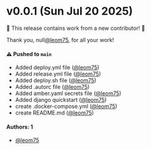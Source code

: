 # v0.0.1 (Sun Jul 20 2025)

:tada: This release contains work from a new contributor! :tada:

Thank you, null[@leom75](https://github.com/leom75), for all your work!

#### ⚠️ Pushed to `main`

- Added deploy.yml file ([@leom75](https://github.com/leom75))
- Added release.yml file ([@leom75](https://github.com/leom75))
- Added deploy.sh file ([@leom75](https://github.com/leom75))
- Added .autorc file ([@leom75](https://github.com/leom75))
- Added amber.yaml secrets file ([@leom75](https://github.com/leom75))
- Added django quickstart ([@leom75](https://github.com/leom75))
- create .docker-compose.yml ([@leom75](https://github.com/leom75))
- create README.md ([@leom75](https://github.com/leom75))

#### Authors: 1

- [@leom75](https://github.com/leom75)
